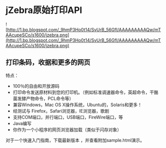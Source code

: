 # jZebra原始打印API #

![http://1.bp.blogspot.com/_9hmP3Ho0t14/SvUrB_56GfI/AAAAAAAAAQw/mTAAcupeSCo/s1600/jzebra.png](http://1.bp.blogspot.com/_9hmP3Ho0t14/SvUrB_56GfI/AAAAAAAAAQw/mTAAcupeSCo/s1600/jzebra.png)

## 打印条码，收据和更多的网页 ##

特点：
  * 100％的自由和开放源码
  * 打印命令发送原材料到您的打印机。（例如标准调速器命令，英超命令，干酪菌发酵产物命令，PCL命令等）
  * 兼容Windows，Mac OS X操作系统，Ubuntu的，Solaris和更多！
  * 经测试与 Firefox，Safari浏览器，IE浏览器，歌剧
  * 支持COM端口，并行端口，USB端口，FireWire端口，等
  * Java编写
  * 你作为一个小程序的网页浏览器加载（类似于闪存对象）

对于一个快速入门指南，下载最新版本 ，并查看附加sample.html演示。
